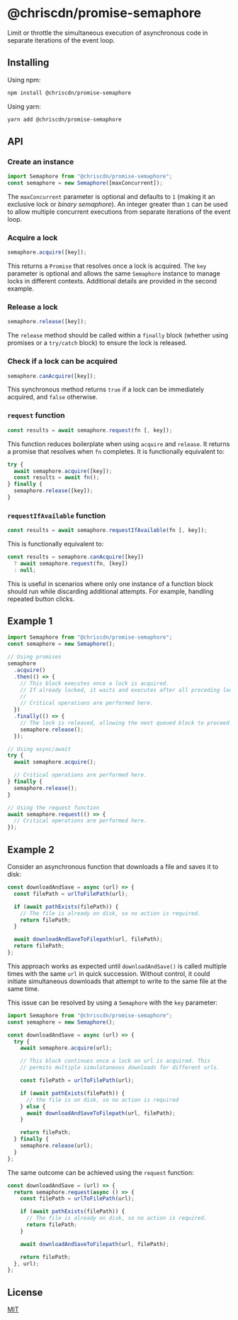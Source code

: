# @chriscdn/promise-semaphore

Limit or throttle the simultaneous execution of asynchronous code in separate iterations of the event loop.

## Installing

Using npm:

```bash
npm install @chriscdn/promise-semaphore
```

Using yarn:

```bash
yarn add @chriscdn/promise-semaphore
```

## API

### Create an instance

```js
import Semaphore from "@chriscdn/promise-semaphore";
const semaphore = new Semaphore([maxConcurrent]);
```

The `maxConcurrent` parameter is optional and defaults to `1` (making it an exclusive lock or _binary semaphore_). An integer greater than `1` can be used to allow multiple concurrent executions from separate iterations of the event loop.

### Acquire a lock

```js
semaphore.acquire([key]);
```

This returns a `Promise` that resolves once a lock is acquired. The `key` parameter is optional and allows the same `Semaphore` instance to manage locks in different contexts. Additional details are provided in the second example.

### Release a lock

```js
semaphore.release([key]);
```

The `release` method should be called within a `finally` block (whether using promises or a `try/catch` block) to ensure the lock is released.

### Check if a lock can be acquired

```js
semaphore.canAcquire([key]);
```

This synchronous method returns `true` if a lock can be immediately acquired, and `false` otherwise.

### `request` function

```js
const results = await semaphore.request(fn [, key]);
```

This function reduces boilerplate when using `acquire` and `release`. It returns a promise that resolves when `fn` completes. It is functionally equivalent to:

```js
try {
  await semaphore.acquire([key]);
  const results = await fn();
} finally {
  semaphore.release([key]);
}
```

### `requestIfAvailable` function

```js
const results = await semaphore.requestIfAvailable(fn [, key]);
```

This is functionally equivalent to:

```js
const results = semaphore.canAcquire([key])
  ? await semaphore.request(fn, [key])
  : null;
```

This is useful in scenarios where only one instance of a function block should run while discarding additional attempts. For example, handling repeated button clicks.

## Example 1

```js
import Semaphore from "@chriscdn/promise-semaphore";
const semaphore = new Semaphore();

// Using promises
semaphore
  .acquire()
  .then(() => {
    // This block executes once a lock is acquired.
    // If already locked, it waits and executes after all preceding locks are released.
    //
    // Critical operations are performed here.
  })
  .finally(() => {
    // The lock is released, allowing the next queued block to proceed.
    semaphore.release();
  });

// Using async/await
try {
  await semaphore.acquire();

  // Critical operations are performed here.
} finally {
  semaphore.release();
}

// Using the request function
await semaphore.request(() => {
  // Critical operations are performed here.
});
```

## Example 2

Consider an asynchronous function that downloads a file and saves it to disk:

```js
const downloadAndSave = async (url) => {
  const filePath = urlToFilePath(url);

  if (await pathExists(filePath)) {
    // The file is already on disk, so no action is required.
    return filePath;
  }

  await downloadAndSaveToFilepath(url, filePath);
  return filePath;
};
```

This approach works as expected until `downloadAndSave()` is called multiple times with the same `url` in quick succession. Without control, it could initiate simultaneous downloads that attempt to write to the same file at the same time.

This issue can be resolved by using a `Semaphore` with the `key` parameter:

```js
import Semaphore from "@chriscdn/promise-semaphore";
const semaphore = new Semaphore();

const downloadAndSave = async (url) => {
  try {
    await semaphore.acquire(url);

    // This block continues once a lock on url is acquired. This
    // permits multiple simulataneous downloads for different urls.

    const filePath = urlToFilePath(url);

    if (await pathExists(filePath)) {
      // the file is on disk, so no action is required
    } else {
      await downloadAndSaveToFilepath(url, filePath);
    }

    return filePath;
  } finally {
    semaphore.release(url);
  }
};
```

The same outcome can be achieved using the `request` function:

```js
const downloadAndSave = (url) => {
  return semaphore.request(async () => {
    const filePath = urlToFilePath(url);

    if (await pathExists(filePath)) {
      // The file is already on disk, so no action is required.
      return filePath;
    }

    await downloadAndSaveToFilepath(url, filePath);

    return filePath;
  }, url);
};
```

## License

[MIT](LICENSE)
